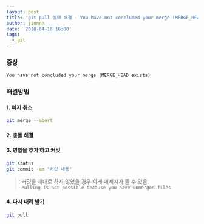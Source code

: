 ```yaml
---
layout: post
title: 'git pull 실패 해결 - You have not concluded your merge (MERGE_HEAD exists)'
author: jinnnh
date: '2018-04-18 16:00'
tags:
  - git
---
```


### 증상
`You have not concluded your merge (MERGE_HEAD exists)`

### 해결방법

#### 1. 머지 취소
```bash
git merge --abort
```

#### 2. 충돌 해결

#### 3. 병합을 추가 하고 커밋
```bash
git status
git commit -am "커밋 내용"
```
> 커밋을 제대로 하지 않았을 경우 아래 메세지가 뜰 수 있음.<br>
> `Pulling is not possible because you have unmerged files`


#### 4. 다시 내려 받기
```bash
git pull
```
